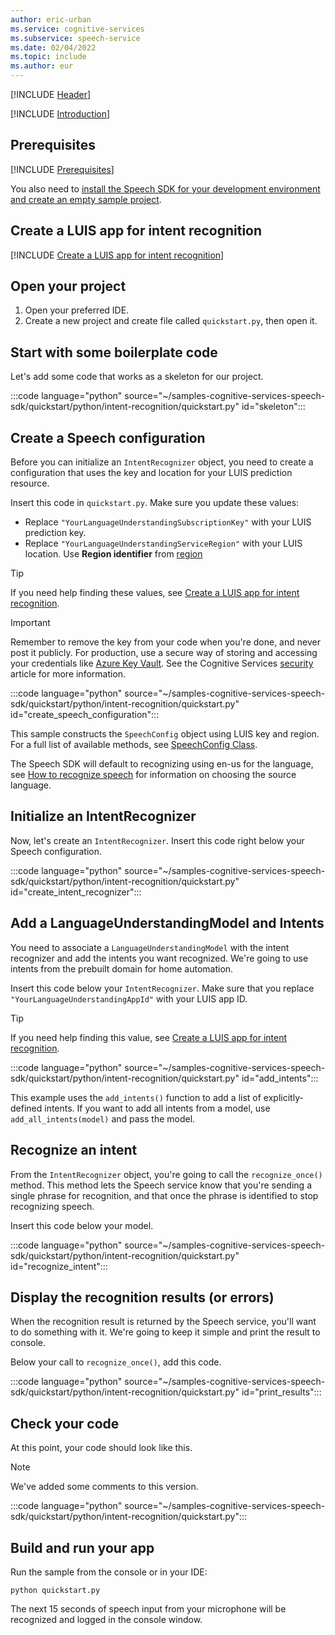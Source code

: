 ```yaml
---
author: eric-urban
ms.service: cognitive-services
ms.subservice: speech-service
ms.date: 02/04/2022
ms.topic: include
ms.author: eur
---
```


[!INCLUDE [Header](../../common/python.md)]

[!INCLUDE [Introduction](intro.md)]

## Prerequisites

[!INCLUDE [Prerequisites](../../common/azure-prerequisites-luis.md)]

You also need to <a href="~/articles/cognitive-services/Speech-Service/quickstarts/setup-platform.md?pivots=programming-language-python" target="_blank">install the Speech SDK for your development environment and create an empty sample project</a>.

## Create a LUIS app for intent recognition

[!INCLUDE [Create a LUIS app for intent recognition](luis-sign-up.md)]

## Open your project

1. Open your preferred IDE.
2. Create a new project and create file called `quickstart.py`, then open it.

## Start with some boilerplate code

Let's add some code that works as a skeleton for our project.

:::code language="python" source="~/samples-cognitive-services-speech-sdk/quickstart/python/intent-recognition/quickstart.py" id="skeleton":::

## Create a Speech configuration

Before you can initialize an `IntentRecognizer` object, you need to create a configuration that uses the key and location for your LUIS prediction resource.

Insert this code in `quickstart.py`. Make sure you update these values:

* Replace `"YourLanguageUnderstandingSubscriptionKey"` with your LUIS prediction key.
* Replace `"YourLanguageUnderstandingServiceRegion"` with your LUIS location. Use **Region identifier** from [region](../../../regions.md)

>[!TIP]
> If you need help finding these values, see [Create a LUIS app for intent recognition](#create-a-luis-app-for-intent-recognition).

> [!IMPORTANT]
> Remember to remove the key from your code when you're done, and never post it publicly. For production, use a secure way of storing and accessing your credentials like [Azure Key Vault](../../../../use-key-vault.md). See the Cognitive Services [security](../../../../cognitive-services-security.md) article for more information.

:::code language="python" source="~/samples-cognitive-services-speech-sdk/quickstart/python/intent-recognition/quickstart.py" id="create_speech_configuration":::

This sample constructs the `SpeechConfig` object using LUIS key and region. For a full list of available methods, see [SpeechConfig Class](/python/api/azure-cognitiveservices-speech/azure.cognitiveservices.speech.speechconfig).

The Speech SDK will default to recognizing using en-us for the language, see [How to recognize speech](../../../how-to-recognize-speech.md) for information on choosing the source language.

## Initialize an IntentRecognizer

Now, let's create an `IntentRecognizer`. Insert this code right below your Speech configuration.

:::code language="python" source="~/samples-cognitive-services-speech-sdk/quickstart/python/intent-recognition/quickstart.py" id="create_intent_recognizer":::

## Add a LanguageUnderstandingModel and Intents

You need to associate a `LanguageUnderstandingModel` with the intent recognizer and add the intents you want recognized. We're going to use intents from the prebuilt domain for home automation.

Insert this code below your `IntentRecognizer`. Make sure that you replace `"YourLanguageUnderstandingAppId"` with your LUIS app ID. 

>[!TIP]
> If you need help finding this value, see [Create a LUIS app for intent recognition](#create-a-luis-app-for-intent-recognition).

:::code language="python" source="~/samples-cognitive-services-speech-sdk/quickstart/python/intent-recognition/quickstart.py" id="add_intents":::

This example uses the `add_intents()` function to add a list of explicitly-defined intents. If you want to add all intents from a model, use `add_all_intents(model)` and pass the model.

## Recognize an intent

From the `IntentRecognizer` object, you're going to call the `recognize_once()` method. This method lets the Speech service know that you're sending a single phrase for recognition, and that once the phrase is identified to stop recognizing speech.

Insert this code below your model.

:::code language="python" source="~/samples-cognitive-services-speech-sdk/quickstart/python/intent-recognition/quickstart.py" id="recognize_intent":::

## Display the recognition results (or errors)

When the recognition result is returned by the Speech service, you'll want to do something with it. We're going to keep it simple and print the result to console.

Below your call to `recognize_once()`, add this code.

:::code language="python" source="~/samples-cognitive-services-speech-sdk/quickstart/python/intent-recognition/quickstart.py" id="print_results":::

## Check your code

At this point, your code should look like this.

> [!NOTE]
> We've added some comments to this version.

:::code language="python" source="~/samples-cognitive-services-speech-sdk/quickstart/python/intent-recognition/quickstart.py":::

## Build and run your app

Run the sample from the console or in your IDE:

```
python quickstart.py
```

The next 15 seconds of speech input from your microphone will be recognized and logged in the console window.